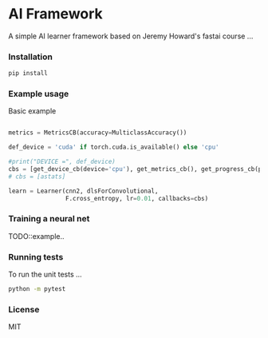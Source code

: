 
# AI Framework

A simple AI learner framework based on Jeremy Howard's fastai course ...

### Installation

```bash
pip install 
```

### Example usage

Basic example

```python

metrics = MetricsCB(accuracy=MulticlassAccuracy())

def_device = 'cuda' if torch.cuda.is_available() else 'cpu'

#print("DEVICE =", def_device)
cbs = [get_device_cb(device='cpu'), get_metrics_cb(), get_progress_cb(plot=True)]
# cbs = [astats]

learn = Learner(cnn2, dlsForConvolutional,
                F.cross_entropy, lr=0.01, callbacks=cbs)
```

### Training a neural net

TODO::example..

### Running tests

To run the unit tests ...

```bash
python -m pytest
```

### License

MIT
